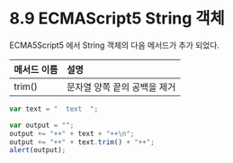 # 8.9 ECMAScript5 String 객체

ECMA5Script5 에서 String 객체의 다음 메서드가 추가 되었다.

| 메서드 이름 | 설명 |
| :------------- | :------------- |
| trim() | 문자열 양쪽 끝의 공백을 제거 |

```javascript
var text = "  text  ";

var output = "";
output += "++" + text + "++\n";
output += "++" + text.trim() + "++";
alert(output);
```
